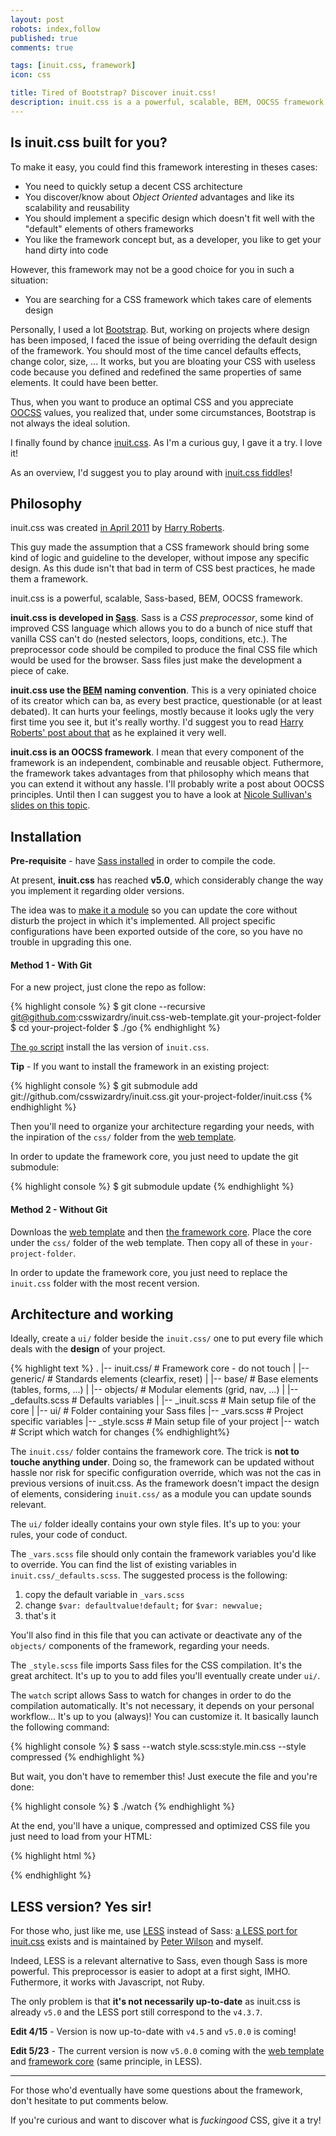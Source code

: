 ```yaml
---
layout: post
robots: index,follow
published: true
comments: true

tags: [inuit.css, framework]
icon: css

title: Tired of Bootstrap? Discover inuit.css!
description: inuit.css is a a powerful, scalable, BEM, OOCSS framework which doesn't impose you a design.
---
```


## Is inuit.css built for you?

To make it easy, you could find this framework interesting in theses cases:

- You need to quickly setup a decent CSS architecture
- You discover/know about *Object Oriented* advantages and like its scalability and reusability
- You should implement a specific design which doesn't fit well with the "default" elements of others frameworks
- You like the framework concept but, as a developer, you like to get your hand dirty into code

However, this framework may not be a good choice for you in such a situation:

- You are searching for a CSS framework which takes care of elements design

Personally, I used a lot [Bootstrap](http://twitter.github.io/bootstrap/). But, working on projects where design has been imposed, I faced the issue of being overriding the default design of the framework. You should most of the time cancel defaults effects, change color, size, ... It works, but you are bloating your CSS with useless code because you defined and redefined the same properties of same elements. It could have been better.

Thus, when you want to produce an optimal CSS and you appreciate [OOCSS](http://coding.smashingmagazine.com/2011/12/12/an-introduction-to-object-oriented-css-oocss/) values, you realized that, under some circumstances, Bootstrap is not always the ideal solution.

I finally found by chance [inuit.css](http://inuitcss.com). As I'm a curious guy, I gave it a try. I love it!

As an overview, I'd suggest you to play around with [inuit.css fiddles](http://jsfiddle.net/user/inuitcss/fiddles/)!


## Philosophy

inuit.css was created [in April 2011](http://csswizardry.com/2011/06/what-is-inuit-css/) by [Harry Roberts](http://csswizardry.com/about/).

This guy made the assumption that a CSS framework should bring some kind of logic and guideline to the developer, without impose any specific design. As this dude isn't that bad in term of CSS best practices, he made them a framework.

<p class="islet">inuit.css is a powerful, scalable, Sass-based, BEM, OOCSS framework.</p>

**inuit.css is developed in [Sass](http://sass-lang.com/)**. Sass is a *CSS preprocessor*, some kind of improved CSS language which allows you to do a bunch of nice stuff that vanilla CSS can't do (nested selectors, loops, conditions, etc.). The preprocessor code should be compiled to produce the final CSS file which would be used for the browser. Sass files just make the development a piece of cake.

**inuit.css use the [BEM](http://bem.info/method/definitions/) naming convention**. This is a very opiniated choice of its creator which can ba, as every best practice, questionable (or at least debated). It can hurts your feelings, mostly because it looks ugly the very first time you see it, but it's really worthy. I'd suggest you to read [Harry Roberts' post about that](http://csswizardry.com/2013/01/mindbemding-getting-your-head-round-bem-syntax/) as he explained it very well.

**inuit.css is an OOCSS framework**. I mean that every component of the framework is an independent, combinable and reusable object. Futhermore, the framework takes advantages from that philosophy which means that you can extend it without any hassle. I'll probably write a post about OOCSS principles. Until then I can suggest you to have a look at [Nicole Sullivan's slides on this topic](http://fr.slideshare.net/stubbornella/the-cascade-grids-headings-and-selectors-from-an-oocss-perspective-ajax-experience-2009).


## Installation

<p class="islet"><strong>Pre-requisite</strong> - have <a href="http://sass-lang.com/tutorial.html">Sass installed</a> in order to compile the code.</p>

At present, **inuit.css** has reached **v5.0**, which considerably change the way you implement it regarding older versions.

The idea was to [make it a module](http://inuitcss.com/2013/03/inuit-css-v5.0/) so you can update the core without disturb the project in which it's implemented. All project specific configurations have been exported outside of the core, so you have no trouble in upgrading this one.

#### Method 1 - With Git

For a new project, just clone the repo as follow:

{% highlight console %}
$ git clone --recursive git@github.com:csswizardry/inuit.css-web-template.git your-project-folder
$ cd your-project-folder
$ ./go
{% endhighlight %}

[The `go` script](https://github.com/csswizardry/inuit.css-web-template/blob/master/go) install the las version of `inuit.css`.

<p class="islet">
    <strong>Tip</strong> - If you want to install the framework in an existing project:
</p>

{% highlight console %}
$ git submodule add git://github.com/csswizardry/inuit.css.git your-project-folder/inuit.css
{% endhighlight %}

<p class="islet">
    Then you'll need to organize your architecture regarding your needs, with the inpiration of the <code>css/</code> folder from the <a href="https://github.com/csswizardry/inuit.css-web-template/tree/master/css">web template</a>.
</p>

In order to update the framework core, you just need to update the git submodule:

{% highlight console %}
$ git submodule update
{% endhighlight %}

#### Method 2 - Without Git

Downloas the [web template](https://github.com/csswizardry/inuit.css-web-template/) and then [the framework core](https://github.com/csswizardry/inuit.css). Place the core under the `css/` folder of the web template. Then copy all of these in `your-project-folder`.

In order to update the framework core, you just need to replace the `inuit.css` folder with the most recent version.


## Architecture and working

Ideally, create a `ui/` folder beside the `inuit.css/` one to put every file which deals with the **design** of your project.

{% highlight text %}
.
|-- inuit.css/         # Framework core - do not touch
|   |-- generic/       # Standards elements (clearfix, reset)
|   |-- base/          # Base elements (tables, forms, ...)
|   |-- objects/       # Modular elements (grid, nav, ...)
|   |-- _defaults.scss # Defaults variables
|   |-- _inuit.scss    # Main setup file of the core
|
|-- ui/                # Folder containing your Sass files
|-- _vars.scss         # Project specific variables
|-- _style.scss        # Main setup file of your project
|-- watch              # Script which watch for changes
{% endhighlight%}

The `inuit.css/` folder contains the framework core. The trick is **not to touche anything under**. Doing so, the framework can be updated without hassle nor risk for specific configuration override, which was not the cas in previous versions of inuit.css. As the framework doesn't impact the design of elements, considering `inuit.css/` as a module you can update sounds relevant.

The `ui/` folder ideally contains your own style files. It's up to you: your rules, your code of conduct.

The `_vars.scss` file should only contain the framework variables you'd like to override. You can find the list of existing variables in `inuit.css/_defaults.scss`. The suggested process is the following:

1. copy the default variable in `_vars.scss`
2. change `$var: defaultvalue!default;` for `$var: newvalue;`
3. that's it

You'll also find in this file that you can activate or deactivate any of the `objects/` components of the framework, regarding your needs.

The `_style.scss` file imports Sass files for the CSS compilation. It's the great architect. It's up to you to add files you'll eventually create under `ui/`.

The `watch` script allows Sass to watch for changes in order to do the compilation automatically. It's not necessary, it depends on your personal workflow... It's up to you (always)! You can customize it. It basically launch the following command:

{% highlight console %}
$ sass --watch style.scss:style.min.css --style compressed
{% endhighlight %}

But wait, you don't have to remember this! Just execute the file and you're done:

{% highlight console %}
$ ./watch
{% endhighlight %}

At the end, you'll have a unique, compressed and optimized CSS file you just need to load from your HTML:

{% highlight html %}
<link rel="stylesheet" href="/your-css-folder/style.min.css">
{% endhighlight %}


## LESS version? Yes sir!

For those who, just like me, use [LESS](http://lesscss.org/) instead of Sass: [a LESS port for inuit.css](https://github.com/peterwilsoncc/inuit.css) exists and is maintained by [Peter Wilson](http://twitter.com/pwcc) and myself.

<p class="islet">
    Indeed, LESS is a relevant alternative to Sass, even though Sass is more powerful. This preprocessor is easier to adopt at a first sight, IMHO. Futhermore, it works with Javascript, not Ruby.
</p>

The only problem is that **it's not necessarily up-to-date** as inuit.css is already `v5.0` and the LESS port still correspond to the `v4.3.7`.

<p class="islet">
    <strong>Edit 4/15</strong> - Version is now up-to-date with <code>v4.5</code> and <code>v5.0.0</code> is coming!
</p>

<p class="islet">
    <strong>Edit 5/23</strong> - The current version is now <code>v5.0.0</code> coming with the <a href="https://github.com/nicoespeon/inuit.css-web-template">web template</a> and <a href="https://github.com/peterwilsoncc/inuit.css">framework core</a> (same principle, in LESS).
</p>

---

For those who'd eventually have some questions about the framework, don't hesitate to put comments below.

If you're curious and want to discover what is *fuckingood* CSS, give it a try!
